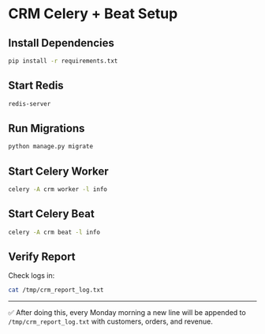 # CRM Celery + Beat Setup

## Install Dependencies
```bash
pip install -r requirements.txt
```

## Start Redis
```bash
redis-server
```

## Run Migrations
```bash
python manage.py migrate
```

## Start Celery Worker
```bash
celery -A crm worker -l info
```

## Start Celery Beat
```bash
celery -A crm beat -l info
```

## Verify Report
Check logs in:
```bash
cat /tmp/crm_report_log.txt
```

---

✅ After doing this, every Monday morning a new line will be appended to `/tmp/crm_report_log.txt` with customers, orders, and revenue.
